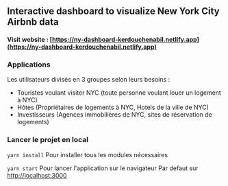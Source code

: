 ## Interactive dashboard to visualize New York City Airbnb data
#### Visit website : [https://ny-dashboard-kerdouchenabil.netlify.app](https://ny-dashboard-kerdouchenabil.netlify.app)

### Applications
Les utilisateurs divisés en 3 groupes selon leurs besoins :
- Touristes voulant visiter NYC (toute personne voulant louer un logement à NYC)
- Hôtes (Propriétaires de logements à NYC, Hotels de la ville de NYC)
- Investisseurs (Agences immobilières de NYC, sites de réservation de logements)

### Lancer le projet en local
`yarn install`
Pour installer tous les modules nécessaires

`yarn start`
Pour lancer l'application sur le navigateur
Par defaut sur [http://localhost:3000](http://localhost:3000)

